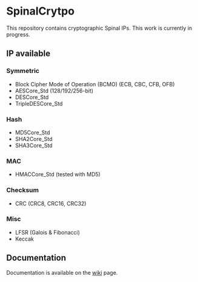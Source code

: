 # SpinalCrytpo

This repository contains cryptographic Spinal IPs. This work is currently in progress.  


## IP available


### Symmetric

- Block Cipher Mode of Operation (BCMO) (ECB, CBC, CFB, OFB)
- AESCore_Std (128/192/256-bit)
- DESCore_Std
- TripleDESCore_Std


### Hash

- MD5Core_Std
- SHA2Core_Std
- SHA3Core_Std


### MAC

- HMACCore_Std (tested with MD5)


### Checksum

- CRC (CRC8, CRC16, CRC32)


### Misc

- LFSR (Galois & Fibonacci)
- Keccak



## Documentation

Documentation is available on the [wiki](https://github.com/SpinalHDL/SpinalCrypto/wiki) page. 

